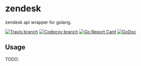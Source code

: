 # zendesk

zendesk api wrapper for golang.

[![Travis branch](https://img.shields.io/travis/go-zendesk/zendesk/master.svg)](https://travis-ci.org/go-zendesk/zendesk)
[![Codecov branch](https://img.shields.io/codecov/c/github/go-zendesk/zendesk/master.svg)](https://codecov.io/gh/go-zendesk/zendesk)
[![Go Report Card](https://goreportcard.com/badge/github.com/go-zendesk/zendesk)](https://goreportcard.com/report/github.com/go-zendesk/zendesk)
[![GoDoc](https://godoc.org/github.com/go-zendesk/zendesk?status.svg)](https://godoc.org/github.com/go-zendesk/zendesk)


## Usage

TODO:
